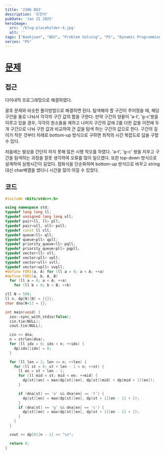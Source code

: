 ```yaml
---
title: '2306 BOJ'
description: '유전자'
pubDate: 'Jan 21 2025'
heroImage:
  src: '/blog-placeholder-4.jpg'
  alt: ''
tags: ["Baekjoon", "BOJ", "Problem Solving", "PS", "Dynamic Programming", "DP"]
series: "PS"
---
```


# [문제](https://www.acmicpc.net/problem/2306)

## 접근

다이내믹 프로그래밍으로 해결하였다.

괄호 문제와 비슷한 풀이방법으로 해결하면 된다.
탐색해야 할 구간이 주어졌을 때, 해당 구간을 둘로 나눠서 각각의 구간 값의 합을 구한다.
만약 구간의 양끝이 'a-t', 'g-c'쌍을 이루고 있을 경우,
각각의 원소들을 제하고 나머지 구간의 값에 2를 더한 값을 이전에 두 개 구간으로 나눠 구한 값과 비교하여
큰 값을 탐색 하는 구간의 값으로 한다.
구간의 길이가 작은 것부터 차례로 bottom-up 방식으로 구하면 최적의 시간 복잡도로 답을 구할 수 있다.

처음에는 발상을 간단히 하지 못해 많은 시행 착오를 하였다.
'a-t', 'g-c' 쌍을 지우고 구간을 탐색하는 과정을 잘못 생각하여 오류를 많이 일으켰다.
또한 top-down 방식으로 설계하여 실행시간이 길었다.
점화식을 단순화하며 bottom-up 방식으로 바꾸고 string 대신 char배열을 썼더니 시간을 많이 아낄 수 있었다.

## 코드

```c++
#include <bits/stdc++.h>

using namespace std;
typedef long long ll;
typedef unsigned long long ull;
typedef pair<ll, ll> pll;
typedef pair<ull, ull> pull;
typedef const ll cll;
typedef queue<ll> qll;
typedef queue<pll> qpll;
typedef priority_queue<ll> pqll;
typedef priority_queue<pll> pqpll;
typedef vector<ll> vll;
typedef vector<pll> vpll;
typedef vector<vll> vvll;
typedef vector<vpll> vvpll;
#define FOR1(a, A) for (ll a = 0; a < A; ++a)
#define FOR2(a, b, A, B)                                                       \
  for (ll a = 0; a < A; ++a)                                                   \
    for (ll b = 0; b < B; ++b)

cll N = 500;
ll n, dp[N][N] = {{}};
char dna[N+1] = {};

int main(void) {
  ios::sync_with_stdio(false);
  cin.tie(NULL);
  cout.tie(NULL);

  cin >> dna;
  n = strlen(dna);
  for (ll idx = 0; idx < n; ++idx) {
    dp[idx][idx] = 0;
  }

  for (ll len = 2; len <= n; ++len) {
    for (ll st = 0; st + len - 1 < n; ++st) {
      ll en = st + len - 1;
      for (ll mid = st; mid < en; ++mid) {
        dp[st][en] = max(dp[st][en], dp[st][mid] + dp[mid + 1][en]);
      }

      if (dna[st] == 'a' && dna[en] == 't') {
        dp[st][en] = max(dp[st][en], dp[st + 1][en - 1] + 2);
      }
      if (dna[st] == 'g' && dna[en] == 'c') {
        dp[st][en] = max(dp[st][en], dp[st + 1][en - 1] + 2);
      }
    }
  }

  cout << dp[0][n - 1] << "\n";

  return 0;
}
```